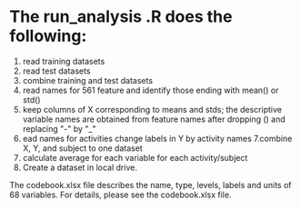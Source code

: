 # The run_analysis .R does the following:
1. read training datasets
2. read test datasets
3. combine training and test datasets
4. read names for 561 feature and identify those ending with mean() or std()
5. keep columns of X corresponding to means and stds; the descriptive variable names are obtained from feature names after
 dropping () and replacing "-" by "_"
6. ead names for activities change labels in Y by activity names
7.combine X, Y, and subject to one dataset
8. calculate average for each variable for each activity/subject
9. Create a dataset in local drive.

The codebook.xlsx file describes the name, type, levels, labels and units of 68 variables. For details, please see the codebook.xlsx file.




